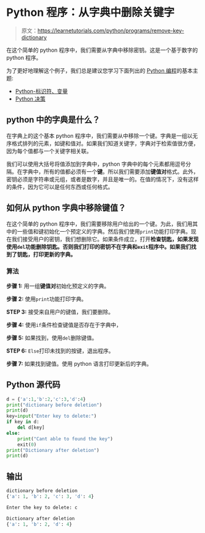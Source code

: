 # Python 程序：从字典中删除关键字

> 原文：<https://learnetutorials.com/python/programs/remove-key-dictionary>

在这个简单的 python 程序中，我们需要从字典中移除密钥。这是一个基于数字的 python 程序。

为了更好地理解这个例子，我们总是建议您学习下面列出的 [Python 编程](../ "Python tutorial")的基本主题:

*   [Python-标识符、变量](../../python/identifiers-variables "operators in python")
*   [Python 决策](../../python/decision-making-statements "operators in python")

## python 中的字典是什么？

在字典上的这个基本 python 程序中，我们需要从中移除一个键。字典是一组以无序格式排列的元素，如键和值对。如果我们知道关键字，字典对于检索值很方便，因为每个值都与一个关键字相关联。

我们可以使用大括号将值添加到字典中，python 字典中的每个元素都用逗号分隔。在字典中，所有的值都必须有一个**键**。所以我们需要添加**键值对**格式。此外，密钥必须是字符串或元组，或者是数字，并且是唯一的。在值的情况下，没有这样的条件，因为它可以是任何东西或任何格式。

## 如何从 python 字典中移除键值？

在这个简单的 python 程序中，我们需要移除用户给出的一个键。为此，我们用其中的一些值和键初始化一个预定义的字典。然后我们使用`print`功能打印字典。现在我们接受用户的密钥，我们想删除它。如果条件成立，打开**检查钥匙，如果发现使用`del`功能删除钥匙。否则我们打印的密钥不在字典和`exit`程序中。如果我们找到了钥匙，打印更新的字典。**

### 算法

**步骤 1:** 用一组**键值对**初始化预定义的字典。

**步骤 2:** 使用`print`功能打印字典。

**STEP 3:** 接受来自用户的键值，我们要删除。

**步骤 4:** 使用`if`条件检查键值是否存在于字典中，

**步骤 5:** 如果找到，使用`del`删除键值。

**STEP 6:** `Else`打印未找到的按键，退出程序。

**步骤 7:** 如果找到键值。使用 python 语言打印更新后的字典。

## Python 源代码

```py
d = {'a':1,'b':2,'c':3,'d':4}
print("dictionary before deletion")
print(d)
key=input("Enter key to delete:")
if key in d: 
    del d[key]
else:
    print("Cant able to found the key")
    exit(0)
print("Dictionary after deletion")
print(d)

```

## 输出

```py
dictionary before deletion
{'a': 1, 'b': 2, 'c': 3, 'd': 4}

Enter the key to delete: c

Dictionary after deletion
{'a': 1, 'b': 2, 'd': 4}
```